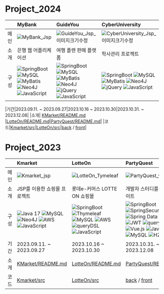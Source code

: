 
# Project_2024
|  |MyBank|GuideYou|CyberUniversity|
|:--------------------|:----|:----|:-----|
|메인|![MyBank_Jsp](https://github.com/Jincchus/Project/assets/136421962/00b337ce-84da-40b6-8427-7542c6e47edd)|![GuideYou_Jsp_이미지크기수정](https://github.com/Jincchus/Project/assets/136421962/70ece31b-d1df-4662-b064-0c61fb28eba4)|![CyberUniversity_Jsp_이미지크기수정](https://github.com/Jincchus/Project/assets/136421962/08233951-2721-4eb2-8f99-f2c25b2706ca)|
|소개|은행 웹 어플리케이션|여행 플랜 판매 플랫폼|학사관리 프로젝트|
|구성|![SpringBoot](https://img.shields.io/badge/springboot-%236DB33F) ![MySQL](https://img.shields.io/badge/MySQL-%2300f) ![MyBatis](https://img.shields.io/badge/MyBatis-%23FF9900)  ![Neo4J](https://img.shields.io/badge/JSP-008CC1) ![JavaScript](https://img.shields.io/badge/javascript-%23323330) |![SpringBoot](https://img.shields.io/badge/springboot-%236DB33F) ![MySQL](https://img.shields.io/badge/MySQL-%2300f) ![MyBatis](https://img.shields.io/badge/MyBatis-%23FF9900)  ![Neo4J](https://img.shields.io/badge/JSP-008CC1) ![jQuery](https://img.shields.io/badge/jQuery-%23CC0000) ![JavaScript](https://img.shields.io/badge/javascript-%23323330) |![SpringBoot](https://img.shields.io/badge/springboot-%236DB33F) ![MySQL](https://img.shields.io/badge/MySQL-%2300f) ![MyBatis](https://img.shields.io/badge/MyBatis-%23FF9900) ![Neo4J](https://img.shields.io/badge/JSP-008CC1) ![jQuery](https://img.shields.io/badge/jQuery-%23CC0000) ![JavaScript](https://img.shields.io/badge/javascript-%23323330)  |


|기간|2023.09.11. ~ 2023.09.27|2023.10.16 ~ 2023.10.30|2023.10.31. ~ 2023.12.08|
|소개| [KMarket/README.md](https://github.com/bllor/Project2023/blob/main/Project1_Kmarket/README.md) |[LotteOn/README.md](https://github.com/bllor/Project2023/blob/main/LotteON/README.md)|[PartyQuest/README.md](https://github.com/bllor/Project2023/blob/main/PartyQuest/README.md)|
|코드|[Kmarket/src](https://github.com/bllor/Project2023/tree/main/Project1_Kmarket)|[LotteOn/src](https://github.com/bllor/Project2023/tree/main/LotteON)|[back](https://github.com/bllor/Project2023/tree/main/PartyQuest/partyQuest_back) / [front](https://github.com/bllor/Project2023/tree/main/PartyQuest/partyQuest_front)|


# Project_2023
|  |Kmarket|LotteOn|PartyQuest|
|:--------------------|:----|:----|:-----|
|메인|![Kmarket_jsp](https://github.com/Jincchus/Project/assets/136421962/a658f05b-c61a-489e-937a-7b1250a47a46)|![LotteOn_Tymeleaf](https://github.com/Jincchus/Project/assets/136421962/6dc689d0-3700-49fa-8ab0-0a7ffbb0b90e)|![PartyQuest_vuejs](https://github.com/Jincchus/Project/assets/136421962/05e39c41-4528-40cc-81f0-b260242565be)|
|소개|JSP를 이용한 쇼핑몰 프로젝트|롯데e-커머스 LOTTE ON 쇼핑몰|개발자 스터디를 위한 웹사이트|
|구성|![Java 17](https://img.shields.io/badge/java17-%23ED8B00.svg) ![MySQL](https://img.shields.io/badge/MySQL-%2300f) ![Neo4J](https://img.shields.io/badge/JSP-008CC1) ![AWS](https://img.shields.io/badge/AWS-%23FF9900) ![JavaScript](https://img.shields.io/badge/javascript-%23323330) |![SpringBoot](https://img.shields.io/badge/spring-%236DB33F) ![Thymeleaf](https://img.shields.io/badge/Thymeleaf-%23005C0F) ![MySQL](https://img.shields.io/badge/MySQL-%2300f) ![AWS](https://img.shields.io/badge/AWS-%23FF9900) ![queryDSL](https://img.shields.io/badge/queryDSL-%234a4a4a) ![JavaScript](https://img.shields.io/badge/javascript-%23323330) | ![SpringBoot](https://img.shields.io/badge/spring-%236DB33F) ![SpringSecurity](https://img.shields.io/badge/SpringSecurity-%236DB33F) ![Spring Data JPA](https://img.shields.io/badge/Spring_Data_JPA-%236DB33F) ![JWT](https://img.shields.io/badge/JWT-black) ![queryDSL](https://img.shields.io/badge/queryDSL-%234a4a4a) ![Vue.js](https://img.shields.io/badge/vuejs-%2335495e)  ![JavaScript](https://img.shields.io/badge/javascript-%23323330)  ![MySQL](https://img.shields.io/badge/MySQL-%2300f) ![H2](https://img.shields.io/badge/H2-%23CC0000) ![AWS](https://img.shields.io/badge/AWS-%23FF9900)  |
|기간|2023.09.11. ~ 2023.09.27|2023.10.16 ~ 2023.10.30|2023.10.31. ~ 2023.12.08|
|소개| [KMarket/README.md](https://github.com/bllor/Project2023/blob/main/Project1_Kmarket/README.md) |[LotteOn/README.md](https://github.com/bllor/Project2023/blob/main/LotteON/README.md)|[PartyQuest/README.md](https://github.com/bllor/Project2023/blob/main/PartyQuest/README.md)|
|코드|[Kmarket/src](https://github.com/bllor/Project2023/tree/main/Project1_Kmarket)|[LotteOn/src](https://github.com/bllor/Project2023/tree/main/LotteON)|[back](https://github.com/bllor/Project2023/tree/main/PartyQuest/partyQuest_back) / [front](https://github.com/bllor/Project2023/tree/main/PartyQuest/partyQuest_front)|
